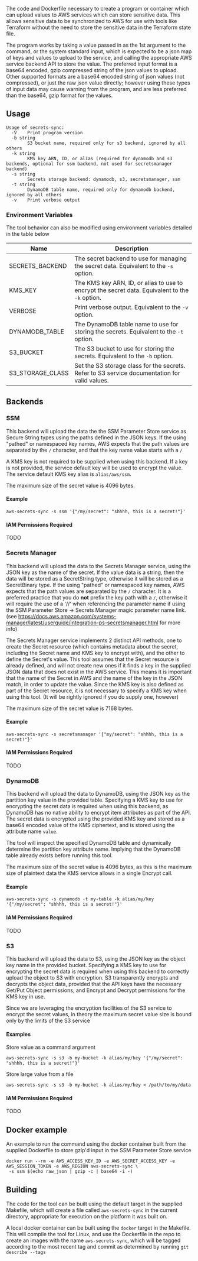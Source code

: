 The code and Dockerfile necessary to create a program or container which can upload values to AWS services which can store
sensitive data.  This allows sensitive data to be synchronized to AWS for use with tools like Terraform without the need
to store the sensitive data in the Terraform state file.

The program works by taking a value passed in as the 1st argument to the command, or the system standard input, which is
expected to be a json map of keys and values to upload to the service, and calling the appropriate AWS service backend
API to store the value. The preferred input format is a base64 encoded, gzip compressed string of the json values to
upload.  Other supported formats are a base64 encoded string of json values (not compressed), or just the raw json value
directly; however using these types of input data may cause warning from the program, and are less preferred than the
base64, gzip format for the values.

Usage
-----
```text
Usage of secrets-sync:
  -V	Print program version
  -b string
    	S3 bucket name, required only for s3 backend, ignored by all others
  -k string
    	KMS key ARN, ID, or alias (required for dynamodb and s3 backends, optional for ssm backend, not used for secretsmanager backend)
  -s string
    	Secrets storage backend: dynamodb, s3, secretsmanager, ssm
  -t string
    	DynamoDB table name, required only for dynamodb backend, ignored by all others
  -v	Print verbose output
```

### Environment Variables
The tool behavior can also be modified using environment variables detailed in the table below

| Name             | Description |
|------------------|-------------|
| SECRETS_BACKEND  | The secret backend to use for managing the secret data. Equivalent to the `-s` option. |
| KMS_KEY          | The KMS key ARN, ID, or alias to use to encrypt the secret data. Equivalent to the `-k` option. |
| VERBOSE          | Print verbose output. Equivalent to the `-v` option. |
| DYNAMODB_TABLE   | The DynamoDB table name to use for storing the secrets. Equivalent to the `-t` option.
| S3_BUCKET        | The S3 bucket to use for storing the secrets. Equivalent to the `-b` option. |
| S3_STORAGE_CLASS | Set the S3 storage class for the secrets.  Refer to S3 service documentation for valid values. |


Backends
--------

### SSM
This backend will upload the data the the SSM Parameter Store service as Secure String types using the paths defined in
the JSON keys.  If the using "pathed" or namespaced key names, AWS expects that the path values are separated by the `/`
character, and that the key name value starts with a `/`

A KMS key is not required to be supplied when using this backend.  If a key is not provided, the service default key will
be used to encrypt the value.  The service default KMS key alias is `alias/aws/ssm`.

The maximum size of the secret value is 4096 bytes.

#### Example
```text
aws-secrets-sync -s ssm '{"/my/secret": "shhhh, this is a secret!"}'
```

#### IAM Permissions Required
TODO


### Secrets Manager
This backend will upload the data to the Secrets Manager service, using the JSON key as the name of the secret.
If the value data is a string, then the data will be stored as a SecretString type, otherwise it will be stored as a
SecretBinary type.  If the using "pathed" or namespaced key names, AWS expects that the path values are separated by the `/`
character.  It is a preferred practice that you do **not** prefix the key path with a `/`, otherwise it will require the
use of a '//' when referencing the parameter name if using the SSM Parameter Store -\> Secrets Manager magic parameter
name link.  (see https://docs.aws.amazon.com/systems-manager/latest/userguide/integration-ps-secretsmanager.html for
more info)

The Secrets Manager service implements 2 distinct API methods, one to create the Secret resource (which contains metadata
about the secret, including the Secret name and KMS key to encrypt with), and the other to define the Secret's value.
This tool assumes that the Secret resource is already defined, and will not create new ones if it finds a key in the
supplied JSON data that does not exist in the AWS service.  This means it is important that the name of the Secret in AWS
and the name of the key in the JSON match, in order to update the value.  Since the KMS key is also defined as part of the
Secret resource, it is not necessary to specify a KMS key when using this tool.  (It will be rightly ignored if you do
supply one, however)

The maximum size of the secret value is 7168 bytes.

#### Example
```text
aws-secrets-sync -s secretsmanager '{"my/secret": "shhhh, this is a secret!"}'
```

#### IAM Permissions Required
TODO


### DynamoDB
This backend will upload the data to DynamoDB, using the JSON key as the partition key value in the provided table.
Specifying a KMS key to use for encrypting the secret data is required when using this backend, as DynamoDB has no native
ability to encrypt item attributes as part of the API.  The secret data is encrypted using the provided KMS key and stored
as a base64 encoded value of the KMS ciphertext, and is stored using the attribute name `value`.

The tool will inspect the specified DynamoDB table and dynamically determine the partition key attribute name.  Implying
that the DynamoDB table already exists before running this tool.

The maximum size of the secret value is 4096 bytes, as this is the maximum size of plaintext data the KMS service allows
in a single Encrypt call.

#### Example
```text
aws-secrets-sync -s dynamodb -t my-table -k alias/my/key '{"/my/secret": "shhhh, this is a secret!"}'
```

#### IAM Permissions Required
TODO


### S3
This backend will upload the data to S3, using the JSON key as the object key name in the provided bucket.
Specifying a KMS key to use for encrypting the secret data is required when using this backend to correctly upload the
object to S3 with encryption.  S3 transparently encrypts and decrypts the object data, provided that the API keys have
the necessary Get/Put Object permissions, and Encrypt and Decrypt permissions for the KMS key in use.

Since we are leveraging the encryption facilities of the S3 service to encrypt the secret values, in theory the maximum
secret value size is bound only by the limits of the S3 service

#### Examples
Store value as a command argument
```text
aws-secrets-sync -s s3 -b my-bucket -k alias/my/key '{"/my/secret": "shhhh, this is a secret!"}'
```

Store large value from a file
```text
aws-secrets-sync -s s3 -b my-bucket -k alias/my/key < /path/to/my/data
```

#### IAM Permissions Required
TODO


Docker example
--------------
An example to run the command using the docker container built from the supplied Dockerfile to store gzip'd input in the
SSM Parameter Store service
```text
docker run --rm -e AWS_ACCESS_KEY_ID -e AWS_SECRET_ACCESS_KEY -e AWS_SESSION_TOKEN -e AWS_REGION aws-secrets-sync \
 -s ssm $(echo raw_json | gzip -c | base64 -i -)
```

Building
--------
The code for the tool can be built using the default target in the supplied Makefile, which will create a file called
`aws-secrets-sync` in the current directory, appropriate for execution on the platform it was built on.

A local docker container can be built using the `docker` target in the Makefile.  This will compile the tool for Linux,
and use the Dockerfile in the repo to create an images with the name `aws-secrets-sync`, which will be tagged according to
the most recent tag and commit as determined by running `git describe --tags`